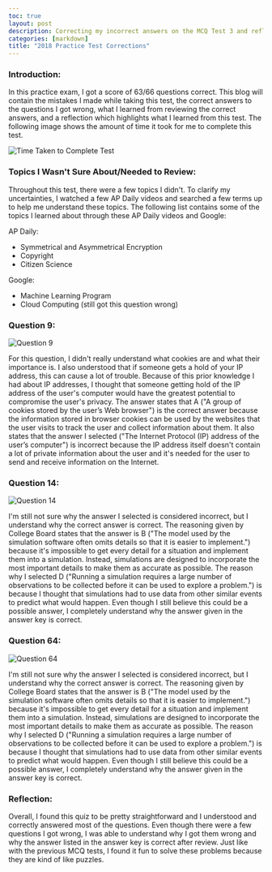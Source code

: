 ```yaml
---
toc: true
layout: post
description: Correcting my incorrect answers on the MCQ Test 3 and reflecting on them.
categories: [markdown]
title: "2018 Practice Test Corrections"
---
```


### Introduction: 

In this practice exam, I got a score of 63/66 questions correct. This blog will contain the mistakes I made while taking this test, the correct answers to the questions I got wrong, what I learned from reviewing the correct answers, and a reflection which highlights what I learned from this test. The following image shows the amount of time it took for me to complete this test.

![]({{site.baseurl}}/images/2018PracticeTestTimed.png "Time Taken to Complete Test")

### Topics I Wasn't Sure About/Needed to Review:

Throughout this test, there were a few topics I didn't. To clarify my uncertainties, I watched a few AP Daily videos and searched a few terms up to help me understand these topics. The following list contains some of the topics I learned about through these AP Daily videos and Google:

AP Daily:

- Symmetrical and Asymmetrical Encryption
- Copyright
- Citizen Science

Google:

- Machine Learning Program
- Cloud Computing (still got this question wrong)

### Question 9:

![]({{site.baseurl}}/images/2018q9.png "Question 9")

For this question, I didn't really understand what cookies are and what their importance is. I also understood that if someone gets a hold of your IP address, this can cause a lot of trouble. Because of this prior knowledge I had about IP addresses, I thought that someone getting hold of the IP address of the user's computer would have the greatest potential to compromise the user's privacy. The answer states that A ("A group of cookies stored by the user’s Web browser") is the correct answer because the information stored in browser cookies can be used by the websites that the user visits to track the user and collect information about them. It also states that the answer I selected ("The Internet Protocol (IP) address of the user’s computer") is incorrect because the IP address itself doesn't contain a lot of private information about the user and it's needed for the user to send and receive information on the Internet.

### Question 14:

![]({{site.baseurl}}/images/2018q14.png "Question 14")

I'm still not sure why the answer I selected is considered incorrect, but I understand why the correct answer is correct. The reasoning given by College Board states that the answer is B ("The model used by the simulation software often omits details so that it is easier to implement.") because it's impossible to get every detail for a situation and implement them into a simulation. Instead, simulations are designed to incorporate the most important details to make them as accurate as possible. The reason why I selected D ("Running a simulation requires a large number of observations to be collected before it can be used to explore a problem.") is because I thought that simulations had to use data from other similar events to predict what would happen. Even though I still believe this could be a possible answer, I completely understand why the answer given in the answer key is correct.

### Question 64:

![]({{site.baseurl}}/images/2018q64.png "Question 64")

I'm still not sure why the answer I selected is considered incorrect, but I understand why the correct answer is correct. The reasoning given by College Board states that the answer is B ("The model used by the simulation software often omits details so that it is easier to implement.") because it's impossible to get every detail for a situation and implement them into a simulation. Instead, simulations are designed to incorporate the most important details to make them as accurate as possible. The reason why I selected D ("Running a simulation requires a large number of observations to be collected before it can be used to explore a problem.") is because I thought that simulations had to use data from other similar events to predict what would happen. Even though I still believe this could be a possible answer, I completely understand why the answer given in the answer key is correct.

### Reflection:

Overall, I found this quiz to be pretty straightforward and I understood and correctly answered most of the questions. Even though there were a few questions I got wrong, I was able to understand why I got them wrong and why the answer listed in the answer key is correct after review. Just like with the previous MCQ tests, I found it fun to solve these problems because they are kind of like puzzles.